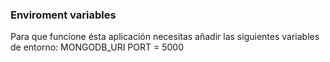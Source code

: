 


### Enviroment variables
Para que funcione ésta aplicación necesitas añadir las siguientes variables de entorno:
MONGODB_URI
PORT = 5000